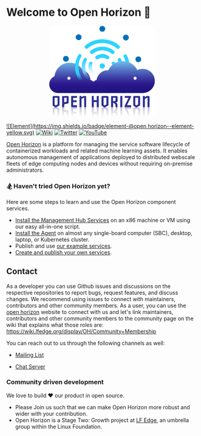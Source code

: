 # Welcome to Open Horizon 👋

<p style="text-align:center;" align="center">
  <img align="center" src="https://github.com/Ayush7614/.github/blob/master/profile/open-horizon-color.png" width="55%" />
</p>

<p align="center">

[![Element](https://img.shields.io/badge/element-@open horizon--element-yellow.svg)](https://chat.lfx.linuxfoundation.org/#/welcome)
[![Wiki](https://img.shields.io/badge/wiki-@lf_edge--wiki-9cf.svg)](https://wiki.lfedge.org/display/OH/Open+Horizon)
[![Twitter](https://img.shields.io/badge/twitter-@lf_edge--twitter-yellow.svg)](https://twitter.com/lf_edge)
[![YouTube](https://img.shields.io/badge/youtube-@lf_edge--youtube-red.svg)](https://www.youtube.com/channel/UCY7H1oSt8gvXNdXH9wrNq5Q)
</p>

[Open Horizon](https://www.lfedge.org/projects/openhorizon/) is a platform for managing the service software lifecycle of containerized workloads and related machine learning assets. It enables autonomous management of applications deployed to distributed webscale fleets of edge computing nodes and devices without requiring on-premise administrators.

### 🏂 Haven't tried Open Horizon yet?
Here are some steps to learn and use the Open Horizon component services.

- [Install the Management Hub Services](https://github.com/open-horizon/devops/blob/master/mgmt-hub/README.md#-deploy-all-in-1-horizon-management-hub-agent-and-cli) on an x86 machine or VM using our easy all-in-one script.
- [Install the Agent](https://github.com/open-horizon/devops/blob/master/mgmt-hub/README.md#adding-more-edge-devices) on almost any single-board computer (SBC), desktop, laptop, or Kubernetes cluster.
- Publish and use [our example services](https://github.com/open-horizon/examples/tree/master/edge/services).
- [Create and publish your own services](https://github.com/open-horizon-services/Getting-Started#contributing-a-new-microservice).

## Contact

As a developer you can use Github issues and discussions on the respective repositories to report bugs, request features, and discuss changes. We recommend using issues to connect with maintainers, contributors and other community members. As a user, you can use the [open horizon](https://www.lfedge.org/projects/openhorizon/) website to connect with us and let's link maintainers, contributors and other community members to the community page on the wiki that explains what those roles are: https://wiki.lfedge.org/display/OH/Community+Membership

You can reach out to us through the following channels as well:

- [Mailing List](https://lists.lfedge.org/g/open-horizon) 

- [Chat Server](https://chat.lfx.linuxfoundation.org/ )

### Community driven development

We love to build ❤ our product in open source.
 - Please Join us such that we can make Open Horizon more robust and wider with your contribution.
 - Open Horizon is a Stage Two: Growth project at [LF Edge](https://www.lfedge.org/), an umbrella group within the Linux Foundation.